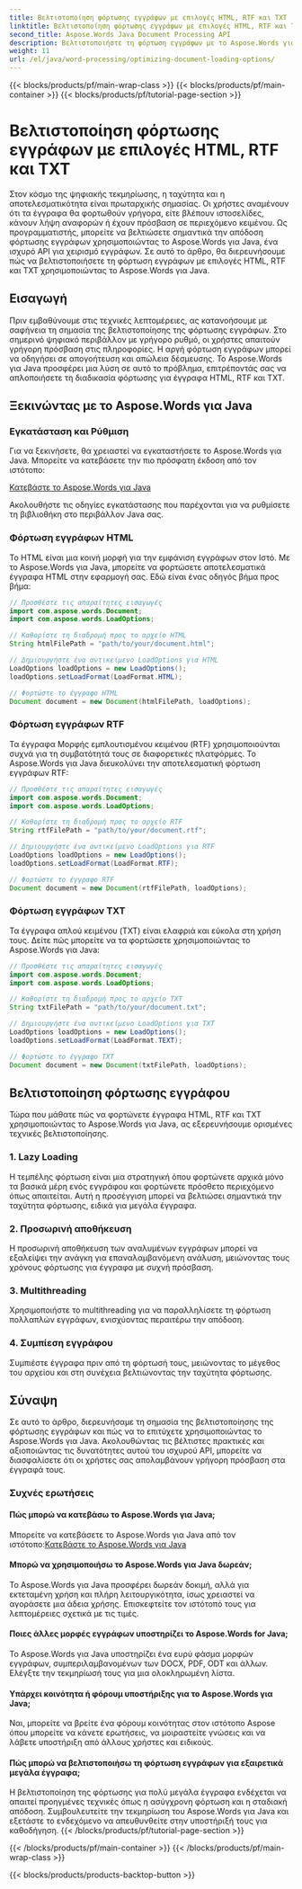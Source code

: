 ```yaml
---
title: Βελτιστοποίηση φόρτωσης εγγράφων με επιλογές HTML, RTF και TXT
linktitle: Βελτιστοποίηση φόρτωσης εγγράφων με επιλογές HTML, RTF και TXT
second_title: Aspose.Words Java Document Processing API
description: Βελτιστοποιήστε τη φόρτωση εγγράφων με το Aspose.Words για Java. Βελτιώστε την ταχύτητα και την αποτελεσματικότητα για αρχεία HTML, RTF και TXT. Ενισχύστε την εμπειρία χρήστη σήμερα!
weight: 11
url: /el/java/word-processing/optimizing-document-loading-options/
---
```


{{< blocks/products/pf/main-wrap-class >}}
{{< blocks/products/pf/main-container >}}
{{< blocks/products/pf/tutorial-page-section >}}

# Βελτιστοποίηση φόρτωσης εγγράφων με επιλογές HTML, RTF και TXT


Στον κόσμο της ψηφιακής τεκμηρίωσης, η ταχύτητα και η αποτελεσματικότητα είναι πρωταρχικής σημασίας. Οι χρήστες αναμένουν ότι τα έγγραφα θα φορτωθούν γρήγορα, είτε βλέπουν ιστοσελίδες, κάνουν λήψη αναφορών ή έχουν πρόσβαση σε περιεχόμενο κειμένου. Ως προγραμματιστής, μπορείτε να βελτιώσετε σημαντικά την απόδοση φόρτωσης εγγράφων χρησιμοποιώντας το Aspose.Words για Java, ένα ισχυρό API για χειρισμό εγγράφων. Σε αυτό το άρθρο, θα διερευνήσουμε πώς να βελτιστοποιήσετε τη φόρτωση εγγράφων με επιλογές HTML, RTF και TXT χρησιμοποιώντας το Aspose.Words για Java.

## Εισαγωγή

Πριν εμβαθύνουμε στις τεχνικές λεπτομέρειες, ας κατανοήσουμε με σαφήνεια τη σημασία της βελτιστοποίησης της φόρτωσης εγγράφων. Στο σημερινό ψηφιακό περιβάλλον με γρήγορο ρυθμό, οι χρήστες απαιτούν γρήγορη πρόσβαση στις πληροφορίες. Η αργή φόρτωση εγγράφων μπορεί να οδηγήσει σε απογοήτευση και απώλεια δέσμευσης. Το Aspose.Words για Java προσφέρει μια λύση σε αυτό το πρόβλημα, επιτρέποντάς σας να απλοποιήσετε τη διαδικασία φόρτωσης για έγγραφα HTML, RTF και TXT.

## Ξεκινώντας με το Aspose.Words για Java

### Εγκατάσταση και Ρύθμιση

Για να ξεκινήσετε, θα χρειαστεί να εγκαταστήσετε το Aspose.Words για Java. Μπορείτε να κατεβάσετε την πιο πρόσφατη έκδοση από τον ιστότοπο:

[Κατεβάστε το Aspose.Words για Java](https://releases.aspose.com/words/java/)

Ακολουθήστε τις οδηγίες εγκατάστασης που παρέχονται για να ρυθμίσετε τη βιβλιοθήκη στο περιβάλλον Java σας.

### Φόρτωση εγγράφων HTML

Το HTML είναι μια κοινή μορφή για την εμφάνιση εγγράφων στον Ιστό. Με το Aspose.Words για Java, μπορείτε να φορτώσετε αποτελεσματικά έγγραφα HTML στην εφαρμογή σας. Εδώ είναι ένας οδηγός βήμα προς βήμα:

```java
// Προσθέστε τις απαραίτητες εισαγωγές
import com.aspose.words.Document;
import com.aspose.words.LoadOptions;

// Καθορίστε τη διαδρομή προς το αρχείο HTML
String htmlFilePath = "path/to/your/document.html";

// Δημιουργήστε ένα αντικείμενο LoadOptions για HTML
LoadOptions loadOptions = new LoadOptions();
loadOptions.setLoadFormat(LoadFormat.HTML);

// Φορτώστε το έγγραφο HTML
Document document = new Document(htmlFilePath, loadOptions);
```

### Φόρτωση εγγράφων RTF

Τα έγγραφα Μορφής εμπλουτισμένου κειμένου (RTF) χρησιμοποιούνται συχνά για τη συμβατότητά τους σε διαφορετικές πλατφόρμες. Το Aspose.Words για Java διευκολύνει την αποτελεσματική φόρτωση εγγράφων RTF:

```java
// Προσθέστε τις απαραίτητες εισαγωγές
import com.aspose.words.Document;
import com.aspose.words.LoadOptions;

// Καθορίστε τη διαδρομή προς το αρχείο RTF
String rtfFilePath = "path/to/your/document.rtf";

// Δημιουργήστε ένα αντικείμενο LoadOptions για RTF
LoadOptions loadOptions = new LoadOptions();
loadOptions.setLoadFormat(LoadFormat.RTF);

// Φορτώστε το έγγραφο RTF
Document document = new Document(rtfFilePath, loadOptions);
```

### Φόρτωση εγγράφων TXT

Τα έγγραφα απλού κειμένου (TXT) είναι ελαφριά και εύκολα στη χρήση τους. Δείτε πώς μπορείτε να τα φορτώσετε χρησιμοποιώντας το Aspose.Words για Java:

```java
// Προσθέστε τις απαραίτητες εισαγωγές
import com.aspose.words.Document;
import com.aspose.words.LoadOptions;

// Καθορίστε τη διαδρομή προς το αρχείο TXT
String txtFilePath = "path/to/your/document.txt";

// Δημιουργήστε ένα αντικείμενο LoadOptions για TXT
LoadOptions loadOptions = new LoadOptions();
loadOptions.setLoadFormat(LoadFormat.TEXT);

// Φορτώστε το έγγραφο TXT
Document document = new Document(txtFilePath, loadOptions);
```

## Βελτιστοποίηση φόρτωσης εγγράφου

Τώρα που μάθατε πώς να φορτώνετε έγγραφα HTML, RTF και TXT χρησιμοποιώντας το Aspose.Words για Java, ας εξερευνήσουμε ορισμένες τεχνικές βελτιστοποίησης.

### 1. Lazy Loading

Η τεμπέλης φόρτωση είναι μια στρατηγική όπου φορτώνετε αρχικά μόνο τα βασικά μέρη ενός εγγράφου και φορτώνετε πρόσθετο περιεχόμενο όπως απαιτείται. Αυτή η προσέγγιση μπορεί να βελτιώσει σημαντικά την ταχύτητα φόρτωσης, ειδικά για μεγάλα έγγραφα.

### 2. Προσωρινή αποθήκευση

Η προσωρινή αποθήκευση των αναλυμένων εγγράφων μπορεί να εξαλείψει την ανάγκη για επαναλαμβανόμενη ανάλυση, μειώνοντας τους χρόνους φόρτωσης για έγγραφα με συχνή πρόσβαση.

### 3. Multithreading

Χρησιμοποιήστε το multithreading για να παραλληλίσετε τη φόρτωση πολλαπλών εγγράφων, ενισχύοντας περαιτέρω την απόδοση.

### 4. Συμπίεση εγγράφου

Συμπιέστε έγγραφα πριν από τη φόρτωσή τους, μειώνοντας το μέγεθος του αρχείου και στη συνέχεια βελτιώνοντας την ταχύτητα φόρτωσης.

## Σύναψη

Σε αυτό το άρθρο, διερευνήσαμε τη σημασία της βελτιστοποίησης της φόρτωσης εγγράφων και πώς να το επιτύχετε χρησιμοποιώντας το Aspose.Words για Java. Ακολουθώντας τις βέλτιστες πρακτικές και αξιοποιώντας τις δυνατότητες αυτού του ισχυρού API, μπορείτε να διασφαλίσετε ότι οι χρήστες σας απολαμβάνουν γρήγορη πρόσβαση στα έγγραφά τους.

### Συχνές ερωτήσεις

#### Πώς μπορώ να κατεβάσω το Aspose.Words για Java;

 Μπορείτε να κατεβάσετε το Aspose.Words για Java από τον ιστότοπο:[Κατεβάστε το Aspose.Words για Java](https://releases.aspose.com/words/java/)

#### Μπορώ να χρησιμοποιήσω το Aspose.Words για Java δωρεάν;

Το Aspose.Words για Java προσφέρει δωρεάν δοκιμή, αλλά για εκτεταμένη χρήση και πλήρη λειτουργικότητα, ίσως χρειαστεί να αγοράσετε μια άδεια χρήσης. Επισκεφτείτε τον ιστότοπό τους για λεπτομέρειες σχετικά με τις τιμές.

#### Ποιες άλλες μορφές εγγράφων υποστηρίζει το Aspose.Words for Java;

Το Aspose.Words για Java υποστηρίζει ένα ευρύ φάσμα μορφών εγγράφων, συμπεριλαμβανομένων των DOCX, PDF, ODT και άλλων. Ελέγξτε την τεκμηρίωσή τους για μια ολοκληρωμένη λίστα.

#### Υπάρχει κοινότητα ή φόρουμ υποστήριξης για το Aspose.Words για Java;

Ναι, μπορείτε να βρείτε ένα φόρουμ κοινότητας στον ιστότοπο Aspose όπου μπορείτε να κάνετε ερωτήσεις, να μοιραστείτε γνώσεις και να λάβετε υποστήριξη από άλλους χρήστες και ειδικούς.

#### Πώς μπορώ να βελτιστοποιήσω τη φόρτωση εγγράφων για εξαιρετικά μεγάλα έγγραφα;

Η βελτιστοποίηση της φόρτωσης για πολύ μεγάλα έγγραφα ενδέχεται να απαιτεί προηγμένες τεχνικές όπως η ασύγχρονη φόρτωση και η σταδιακή απόδοση. Συμβουλευτείτε την τεκμηρίωση του Aspose.Words για Java και εξετάστε το ενδεχόμενο να απευθυνθείτε στην υποστήριξή τους για καθοδήγηση.
{{< /blocks/products/pf/tutorial-page-section >}}

{{< /blocks/products/pf/main-container >}}
{{< /blocks/products/pf/main-wrap-class >}}

{{< blocks/products/products-backtop-button >}}
